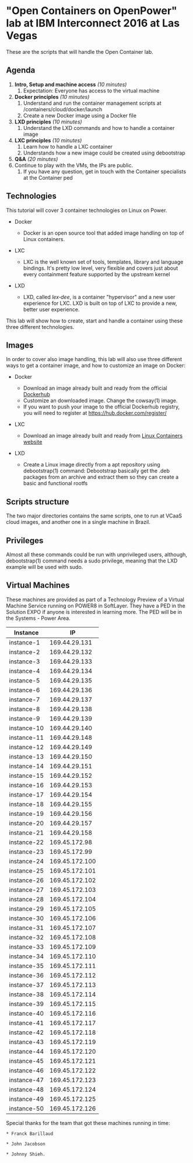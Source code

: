 # "Open Containers on OpenPower" lab at IBM Interconnect 2016 at Las Vegas #

These are the scripts that will handle the Open Container lab. 

## Agenda ##

 1. **Intro, Setup and machine access**  *(10 minutes)*
	1. Expectation: Everyone has access to the virtual machine
 2. **Docker principles** *(10 minutes)*
	1. Understand and run the container management scripts at
	   /containers/cloud/docker/launch 
	1. Create a new Docker image using a Docker file
 3. **LXD principles**  *(10 minutes)*
	1. Understand the LXD commands and how to handle a container image
 4. **LXC principles**  *(10 minutes)*
	1. Learn how to handle a LXC container
	2. Understands how a new image could be created using debootstrap
 5. **Q&A** *(20 minutes)*
 6. Continue to play with the VMs, the IPs are public.
	1. If you have any question, get in touch with the Container
	   specialists at the Container ped
	
## Technologies ##

This tutorial will cover 3 container technologies on Linux on Power.

 * Docker
	- Docker is an open source tool that added image handling on top of
	  Linux containers.

 * LXC
	- LXC is the well known set of tools, templates, library and language
	  bindings. It's pretty low level, very flexible and covers just about
   	  every containment feature supported by the upstream kernel

 * LXD
	- LXD, called *lex‐dee*, is a container "hypervisor" and a new user
	  experience for LXC.
	  LXD is built on top of LXC to provide a new, better user experience.

This lab will show how to create, start and handle a container using these
three different technologies.

## Images ##

In order to cover also image handling, this lab will also use three different
ways to get a container image, and how to customize an image on Docker:

 * Docker
	- Download an image already built and ready from the official [Dockerhub](https://hub.docker.com)
	- Customize an downloaded image. Change the cowsay(1) image.
	- If you want to push your image to the official Dockerhub registry, you
	  will need to register at https://hub.docker.com/register/
	
 * LXC 
	- Download an image already built and ready from [Linux Containers website](https://linuxcontainers.org)

 * LXD
	- Create a Linux image directly from a apt repository using
	  debootstrap(1) command:
	  Debootstrap basically get the .deb packages from an archive and
	  extract them so they can create a basic and functional rootfs

## Scripts structure ##

The two major directories contains the same scripts, one to run at VCaaS cloud
images, and another one in a single machine in Brazil.

## Privileges ##

Almost all these commands could be run with unprivileged users, although,
debootstrap(1) command needs a sudo privilege, meaning that the LXD example
will be used with sudo.

## Virtual Machines ##

These machines are provided as part of a Technology Preview of a Virtual
Machine Service running on POWER8 in SoftLayer. They have a PED in the Solution
EXPO if anyone is interested in learning more. The PED will be in the Systems -
Power Area.

Instance      |  IP
--------------|--------------
 instance-1   | 169.44.29.131 
 instance-2   | 169.44.29.132
 instance-3   | 169.44.29.133 
 instance-4   | 169.44.29.134 
 instance-5   | 169.44.29.135 
 instance-6   | 169.44.29.136 
 instance-7   | 169.44.29.137 
 instance-8   | 169.44.29.138 
 instance-9   | 169.44.29.139 
 instance-10  | 169.44.29.140
 instance-11  | 169.44.29.148
 instance-12  | 169.44.29.149
 instance-13  | 169.44.29.150
 instance-14  | 169.44.29.151
 instance-15  | 169.44.29.152
 instance-16  | 169.44.29.153
 instance-17  | 169.44.29.154
 instance-18  | 169.44.29.155
 instance-19  | 169.44.29.156
 instance-20  | 169.44.29.157
 instance-21  | 169.44.29.158
 instance-22  | 169.45.172.98
 instance-23  | 169.45.172.99
 instance-24  | 169.45.172.100 
 instance-25  | 169.45.172.101 
 instance-26  | 169.45.172.102 
 instance-27  | 169.45.172.103 
 instance-28  | 169.45.172.104 
 instance-29  | 169.45.172.105 
 instance-30  | 169.45.172.106 
 instance-31  | 169.45.172.107 
 instance-32  | 169.45.172.108 
 instance-33  | 169.45.172.109 
 instance-34  | 169.45.172.110 
 instance-35  | 169.45.172.111 
 instance-36  | 169.45.172.112 
 instance-37  | 169.45.172.113 
 instance-38  | 169.45.172.114 
 instance-39  | 169.45.172.115 
 instance-40  | 169.45.172.116 
 instance-41  | 169.45.172.117 
 instance-42  | 169.45.172.118 
 instance-43  | 169.45.172.119 
 instance-44  | 169.45.172.120 
 instance-45  | 169.45.172.121 
 instance-46  | 169.45.172.122 
 instance-47  | 169.45.172.123 
 instance-48  | 169.45.172.124 
 instance-49  | 169.45.172.125 
 instance-50  | 169.45.172.126 

Special thanks for the team that got these machines running in time:

	* Franck Barillaud

	* John Jacobson

	* Johnny Shieh.
